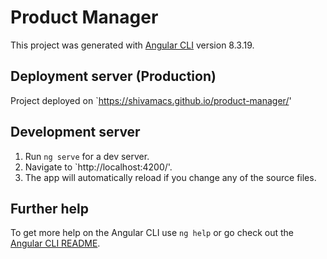 # Product Manager

This project was generated with [Angular CLI](https://github.com/angular/angular-cli) version 8.3.19.

## Deployment server (Production)
Project deployed on `https://shivamacs.github.io/product-manager/'

## Development server
1. Run `ng serve` for a dev server.
2. Navigate to `http://localhost:4200/'.
3. The app will automatically reload if you change any of the source files.

## Further help

To get more help on the Angular CLI use `ng help` or go check out the [Angular CLI README](https://github.com/angular/angular-cli/blob/master/README.md).
